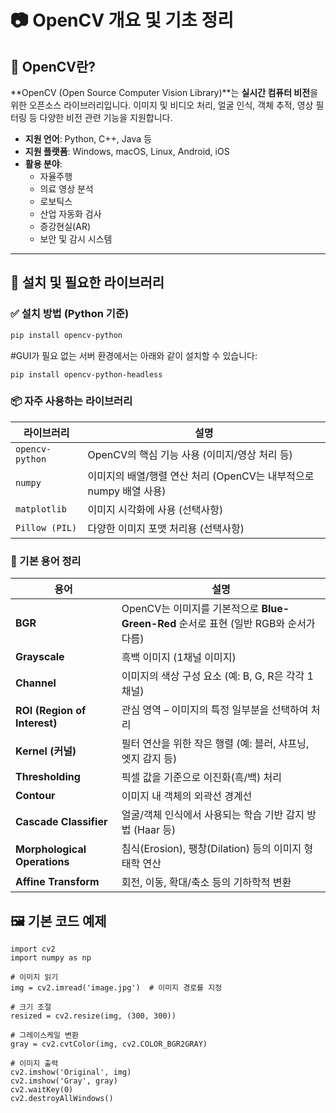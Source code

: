 # 📷 OpenCV 개요 및 기초 정리

## 📌 OpenCV란?

**OpenCV (Open Source Computer Vision Library)**는 **실시간 컴퓨터 비전**을 위한 오픈소스 라이브러리입니다. 이미지 및 비디오 처리, 얼굴 인식, 객체 추적, 영상 필터링 등 다양한 비전 관련 기능을 지원합니다.

- **지원 언어**: Python, C++, Java 등
- **지원 플랫폼**: Windows, macOS, Linux, Android, iOS
- **활용 분야**:
  - 자율주행
  - 의료 영상 분석
  - 로보틱스
  - 산업 자동화 검사
  - 증강현실(AR)
  - 보안 및 감시 시스템

---

## 🔧 설치 및 필요한 라이브러리

### ✅ 설치 방법 (Python 기준)

```bash
pip install opencv-python
```
#GUI가 필요 없는 서버 환경에서는 아래와 같이 설치할 수 있습니다:
```
pip install opencv-python-headless
```

### 📦 자주 사용하는 라이브러리
| 라이브러리           | 설명                                           |
| --------------- | -------------------------------------------- |
| `opencv-python` | OpenCV의 핵심 기능 사용 (이미지/영상 처리 등)               |
| `numpy`         | 이미지의 배열/행렬 연산 처리 (OpenCV는 내부적으로 numpy 배열 사용) |
| `matplotlib`    | 이미지 시각화에 사용 (선택사항)                           |
| `Pillow (PIL)`  | 다양한 이미지 포맷 처리용 (선택사항)                        |

### 🧠 기본 용어 정리
| 용어                           | 설명                                                            |
| ---------------------------- | ------------------------------------------------------------- |
| **BGR**                      | OpenCV는 이미지를 기본적으로 **Blue-Green-Red** 순서로 표현 (일반 RGB와 순서가 다름) |
| **Grayscale**                | 흑백 이미지 (1채널 이미지)                                              |
| **Channel**                  | 이미지의 색상 구성 요소 (예: B, G, R은 각각 1채널)                            |
| **ROI (Region of Interest)** | 관심 영역 – 이미지의 특정 일부분을 선택하여 처리                                  |
| **Kernel (커널)**              | 필터 연산을 위한 작은 행렬 (예: 블러, 샤프닝, 엣지 감지 등)                         |
| **Thresholding**             | 픽셀 값을 기준으로 이진화(흑/백) 처리                                        |
| **Contour**                  | 이미지 내 객체의 외곽선 경계선                                             |
| **Cascade Classifier**       | 얼굴/객체 인식에서 사용되는 학습 기반 감지 방법 (Haar 등)                          |
| **Morphological Operations** | 침식(Erosion), 팽창(Dilation) 등의 이미지 형태학 연산                       |
| **Affine Transform**         | 회전, 이동, 확대/축소 등의 기하학적 변환                                      |

## 🖼️ 기본 코드 예제
```
import cv2
import numpy as np

# 이미지 읽기
img = cv2.imread('image.jpg')  # 이미지 경로를 지정

# 크기 조절
resized = cv2.resize(img, (300, 300))

# 그레이스케일 변환
gray = cv2.cvtColor(img, cv2.COLOR_BGR2GRAY)

# 이미지 출력
cv2.imshow('Original', img)
cv2.imshow('Gray', gray)
cv2.waitKey(0)
cv2.destroyAllWindows()
```
